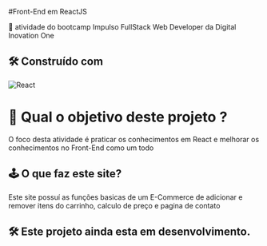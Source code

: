 #Front-End em ReactJS

🚀 atividade do bootcamp Impulso FullStack Web Developer da Digital Inovation One

##  🛠️ Construído com 
![React](https://img.shields.io/badge/react-0088CC?style=for-the-badge&logo=react&logoColor=white)

# 🤔 Qual o objetivo deste projeto ?

  O foco desta atividade é praticar os conhecimentos em React e melhorar os conhecimentos no Front-End como um todo
  
## 🕹️ O que faz este site?

  Este site possuí as funções basicas de um E-Commerce de adicionar e remover itens do carrinho, calculo de preço e pagina de contato

## 🛠️ Este projeto ainda esta em desenvolvimento.